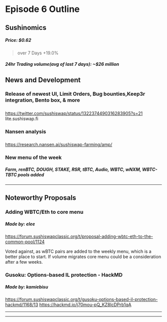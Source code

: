 
#  Episode 6 Outline
## Sushinomics
##### Price: $0.62
>over 7 Days +19.0%


##### 24hr Trading volume(avg of last 7 days): ~$26 million



## News and Development

### Release of newest UI, Limit Orders, Bug bounties,Keep3r integration, Bento box, & more
##### 
https://twitter.com/sushiswap/status/1322374490316283905?s=21
lite.sushiswap.fi 

### Nansen analysis
##### 
https://research.nansen.ai/sushiswap-farming/amp/

### New menu of the week
##### Farm, renBTC, DOUGH, STAKE, RSR, tBTC, Audio, WBTC, wNXM, WBTC-TBTC pools added


* * *

## Noteworthy Proposals

### Adding WBTC/Eth to core menu

##### Made by: elee 

https://forum.sushiswapclassic.org/t/proposal-adding-wbtc-eth-to-the-common-pool/1124

Voted against, as wBTC pairs are added to the weekly menu, which is a better place to start. If volume migrates core menu could be a consideration after a few weeks.


### Gusoku: Options-based IL protection - HackMD 
##### Made by: kamiebisu
https://forum.sushiswapclassic.org/t/gusoku-options-based-il-protection-hackmd/1168/13
https://hackmd.io/j70mou-pQ_KZ8lcDPrb1qA


***

***
